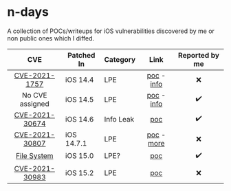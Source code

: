 # n-days

A collection of POCs/writeups for iOS vulnerabilities discovered by me or non public ones which I diffed.

|      CVE        |     Patched In | Category |     Link      |   Reported by me |
|:---------------:|--------------|-----|:---------------:|:-----------:|
| [CVE-2021-1757](https://support.apple.com/en-us/HT212146) | iOS 14.4 | LPE | [poc](https://github.com/b1n4r1b01/n-days/blob/main/CVE-2021-1757/CVE-2021-1757-PoC.c) - [info](https://github.com/b1n4r1b01/n-days/blob/main/CVE-2021-1757/CVE-2021-1757-Writeup.md) | :x:|
| No CVE assigned | iOS 14.5 | LPE | [poc](https://github.com/b1n4r1b01/n-days/blob/main/AppleH10CamIn-OOBw/AppleH10CamIn-OOBw-PoC.c) - [info](https://github.com/b1n4r1b01/n-days/blob/main/AppleH10CamIn-OOBw/AppleH10CamIn-OOBw-Writeup.md) | :heavy_check_mark: |
| [CVE-2021-30674](https://support.apple.com/en-us/HT212528)  | iOS 14.6   | Info Leak | [poc](https://github.com/b1n4r1b01/n-days/blob/main/CVE-2021-30674/CVE-2021-30674.c) | :heavy_check_mark: | 
| [CVE-2021-30807](https://support.apple.com/en-us/HT212623) | iOS 14.7.1 | LPE | [poc](https://github.com/b1n4r1b01/n-days/blob/main/CVE-2021-30807/CVE-2021-30807.c) - [more](http://web.archive.org/web/20211031080037/https://twitter.com/b1n4r1b01/status/1419734027565617165) | :x: |
| [File System](https://support.apple.com/en-us/HT212814) | iOS 15.0 | LPE? | [poc](https://github.com/b1n4r1b01/n-days/blob/main/lifs_poc.c) | :heavy_check_mark: |
| [CVE-2021-30983](https://support.apple.com/en-us/HT212976)| iOS 15.2 | LPE | [poc](https://github.com/b1n4r1b01/n-days/blob/main/IOMFB_15.1.c) | :x: |
